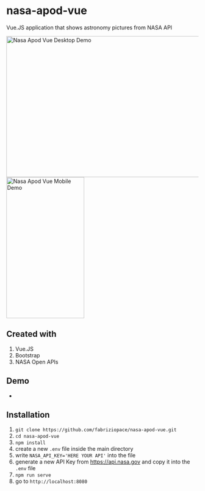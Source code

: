 # nasa-apod-vue
Vue.JS application that shows astronomy pictures from NASA API

<img src="desktop-demo-app.gif" alt="Nasa Apod Vue Desktop Demo" width="600" height="370"/> <img src="mobile-demo-app.gif" alt="Nasa Apod Vue Mobile Demo" width="204" height="370" />

## Created with
1. Vue.JS
2. Bootstrap
3. NASA Open APIs 

## Demo
-

## Installation
1. `git clone https://github.com/fabriziopace/nasa-apod-vue.git`
2. `cd nasa-apod-vue`
3. `npm install`
4. create a new `.env` file inside the main directory
5. write `NASA_API_KEY='HERE YOUR API'` into the file 
6. generate a new API Key from https://api.nasa.gov and copy it into the `.env` file
7. `npm run serve`
8. go to `http://localhost:8080`
